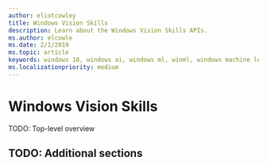 ```yaml
---
author: eliotcowley
title: Windows Vision Skills
description: Learn about the Windows Vision Skills APIs.
ms.author: elcowle
ms.date: 2/1/2019
ms.topic: article
keywords: windows 10, windows ai, windows ml, winml, windows machine learning, windows vision skills
ms.localizationpriority: medium
---
```


# Windows Vision Skills

TODO: Top-level overview

## TODO: Additional sections